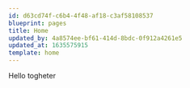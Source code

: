 ```yaml
---
id: d63cd74f-c6b4-4f48-af18-c3af58108537
blueprint: pages
title: Home
updated_by: 4a8574ee-bf61-414d-8bdc-0f912a4261e5
updated_at: 1635575915
template: home
---
```

Hello togheter